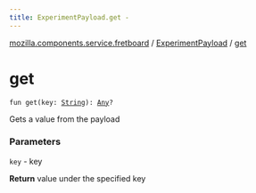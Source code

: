```yaml
---
title: ExperimentPayload.get - 
---
```


[mozilla.components.service.fretboard](../index.html) / [ExperimentPayload](index.html) / [get](./get.html)

# get

`fun get(key: `[`String`](https://kotlinlang.org/api/latest/jvm/stdlib/kotlin/-string/index.html)`): `[`Any`](https://kotlinlang.org/api/latest/jvm/stdlib/kotlin/-any/index.html)`?`

Gets a value from the payload

### Parameters

`key` - key

**Return**
value under the specified key

